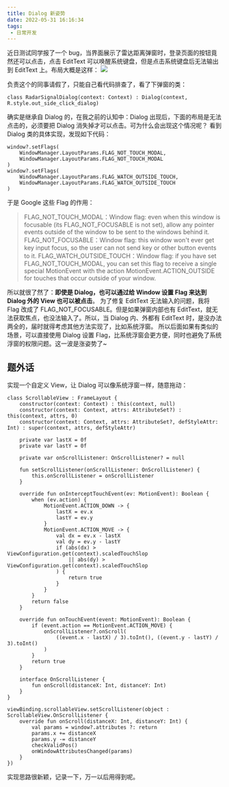 ```yaml
---
title: Dialog 新姿势
date: 2022-05-31 16:16:34
tags:
 - 日常开发
---
```

近日测试同学报了一个 bug，当界面展示了雷达距离弹窗时，登录页面的按钮竟然还可以点击，点击 EditText 可以唤醒系统键盘，但是点击系统键盘后无法输出到 EditText 上。布局大概是这样：
![](https://images-1258496336.cos.ap-chengdu.myqcloud.com/2022/WechatIMG354.png)

<!-- more -->

负责这个的同事请假了，只能自己看代码排查了，看了下弹窗的类：
```
class RadarSignalDialog(context: Context) : Dialog(context, R.style.out_side_click_dialog)
```
确实是继承自 Dialog 的，在我之前的认知中：Dialog 出现后，下面的布局是无法点击的，必须要把 Dialog 消失掉才可以点击。可为什么会出现这个情况呢？
看到 Dialog 类的具体实现，发现如下代码：
```
window?.setFlags(
    WindowManager.LayoutParams.FLAG_NOT_TOUCH_MODAL,
    WindowManager.LayoutParams.FLAG_NOT_TOUCH_MODAL
)
window?.setFlags(
    WindowManager.LayoutParams.FLAG_WATCH_OUTSIDE_TOUCH,
    WindowManager.LayoutParams.FLAG_WATCH_OUTSIDE_TOUCH
)
```
于是 Google 这些 Flag 的作用：
> FLAG_NOT_TOUCH_MODAL：Window flag: even when this window is focusable (its FLAG_NOT_FOCUSABLE is not set), allow any pointer events outside of the window to be sent to the windows behind it.
FLAG_NOT_FOCUSABLE：Window flag: this window won't ever get key input focus, so the user can not send key or other button events to it.
FLAG_WATCH_OUTSIDE_TOUCH：Window flag: if you have set FLAG_NOT_TOUCH_MODAL, you can set this flag to receive a single special MotionEvent with the action MotionEvent.ACTION_OUTSIDE for touches that occur outside of your window.

所以就很了然了：**即使是 Dialog，也可以通过给 Window 设置 Flag 来达到 Dialog 外的 View 也可以被点击**。
为了修复 EditText 无法输入的问题，我将 Flag 改成了 FLAG_NOT_FOCUSABLE。但是如果弹窗内部也有 EditText，就无法获取焦点，也没法输入了。所以，当 Dialog 内、外都有 EditText 时，是没办法两全的，届时就得考虑其他方法实现了，比如系统浮窗。
所以后面如果有类似的场景，可以直接使用 Dialog 设置 Flag，比系统浮窗会更方便，同时也避免了系统浮窗的权限问题。这一波是涨姿势了~

## 题外话
实现一个自定义 View，让 Dialog 可以像系统浮窗一样，随意拖动：
```
class ScrollableView : FrameLayout {
    constructor(context: Context) : this(context, null)
    constructor(context: Context, attrs: AttributeSet?) : this(context, attrs, 0)
    constructor(context: Context, attrs: AttributeSet?, defStyleAttr: Int) : super(context, attrs, defStyleAttr)

    private var lastX = 0f
    private var lastY = 0f

    private var onScrollListener: OnScrollListener? = null

    fun setScrollListener(onScrollListener: OnScrollListener) {
        this.onScrollListener = onScrollListener
    }

    override fun onInterceptTouchEvent(ev: MotionEvent): Boolean {
        when (ev.action) {
            MotionEvent.ACTION_DOWN -> {
                lastX = ev.x
                lastY = ev.y
            }
            MotionEvent.ACTION_MOVE -> {
                val dx = ev.x - lastX
                val dy = ev.y - lastY
                if (abs(dx) > ViewConfiguration.get(context).scaledTouchSlop
                    || abs(dy) > ViewConfiguration.get(context).scaledTouchSlop
                ) {
                    return true
                }
            }
        }
        return false
    }

    override fun onTouchEvent(event: MotionEvent): Boolean {
        if (event.action == MotionEvent.ACTION_MOVE) {
            onScrollListener?.onScroll(
                ((event.x - lastX) / 3).toInt(), ((event.y - lastY) / 3).toInt()
            )
        }
        return true
    }

    interface OnScrollListener {
        fun onScroll(distanceX: Int, distanceY: Int)
    }
}

viewBinding.scrollableView.setScrollListener(object : ScrollableView.OnScrollListener {
    override fun onScroll(distanceX: Int, distanceY: Int) {
        val params = window?.attributes ?: return
        params.x += distanceX
        params.y -= distanceY
        checkValidPos()
        onWindowAttributesChanged(params)
    }
})
```
实现思路很新颖，记录一下，万一以后用得到呢。
